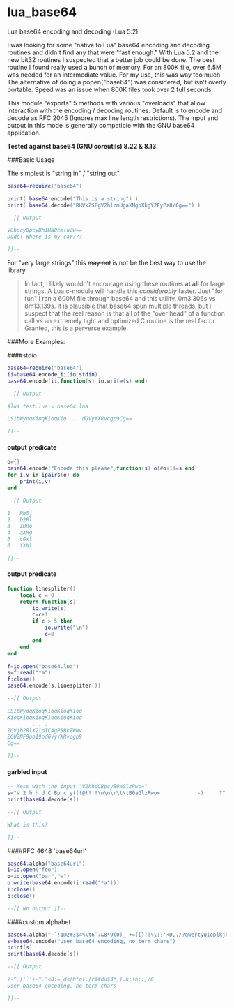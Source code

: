 lua_base64
==========

Lua base64 encoding and decoding (Lua 5.2)

I was looking for some "native to Lua" base64 encoding and decoding routines
and didn't find any that were "fast enough." With Lua 5.2 and the new bit32
routines I suspected that a better job could be done. The best routine I found
really used a bunch of memory. For an 800K file, over 6.5M was needed for an
intermediate value. For my use, this was way too much. The alternative of
doing a popen("base64") was considered, but isn't overly portable.  Speed was
an issue when 800K files took over 2 full seconds.

This module "exports" 5 methods with various "overloads" that allow
interaction with the encoding / decoding routines. Default is to encode and
decode as RFC 2045 (Ignores max line length restrictions). The input and
output in this mode is generally compatible with the GNU base64 application.

**Tested against base64 (GNU coreutils) 8.22 & 8.13.**


###Basic Usage

The simplest is "string in" / "string out".

```lua
base64=require("base64")

print( base64.encode("This is a string") )
print( base64.decode("RHVkZSEgV2hlcmUgaXMgbXkgY2FyPz8/Cg==") )

--[[ Output

VGhpcyBpcyBhIHN0cmluZw==
Dude! Where is my car???

]]--
```

For "very large strings" this ~~may not~~ is not be the best way to use the
library.
> In fact, I likely wouldn't encourage using these routines **at all**
for large strings. A Lua c-module will handle this _considerably_ faster. Just
"for fun" I ran a 600M file through base64 and this utility. 0m3.306s vs
8m13.139s. It is plausible that base64 spun multiple threads, but I suspect
that the real reason is that all of the "over head" of a function call vs an
extremely tight and optimized C routine is the real factor. Granted, this is a
perverse example.


###More Examples:

####stdio
```lua
base64=require("base64")
ii=base64.encode_ii(io.stdin)
base64.encode(ii,function(s) io.write(s) end)

--[[ Output

$lua test.lua < base64.lua

LS1bWyoqKioqKioqKio ... dGVyYXRvcgp9Cg==

]]--
```

#### output predicate
```lua
o={}
base64.encode("Encode this please",function(s) o[#o+1]=s end)
for i,v in ipairs(o) do
    print(i,v)
end

--[[ Output

1   RW5j
2   b2Rl
3   IHRo
4   aXMg
5   cGxl
6   YXNl

]]--
```

#### output predicate
```lua
function linespliter()
    local c = 0
    return function(s)
        io.write(s)
        c=c+1
        if c > 5 then
            io.write("\n")
            c=0
        end
    end
end

f=io.open("base64.lua")
s=f:read("*a")
f:close()
base64.encode(s,linespliter())

--[[ Output

LS1bWyoqKioqKioqKioqKioq
KioqKioqKioqKioqKioqKioq
        . . .
ZGVjb2RlX2lpICAgPSBkZWNv
ZGU2NF9pb19pdGVyYXRvcgp9
Cg==

]]--
```


#### garbled input
```lua
-- Mess with the input "V2hhdCBpcyB0aGlzPwo="
s="V 2 h h d C Bp c y(((@!!!!\n\n\r\t\tB0aGlzPwo=           :-)     ?"
print(base64.decode(s))

--[[ Output

What is this?

]]--
```


####RFC 4648 'base64url'
```lua
base64.alpha("base64url")
i=io.open("foo")
o=io.open("bar","w")
o:write(base64.encode(i:read("*a")))
i:close()
o:close()

--[[ No output ]]--
```

####custom alphabet
```lua
base64.alpha("~`!1@2#3$4%\t6^7&8*9(0)_-+={[}]|\\:;'<D,./?qwertyuioplkjhgfdsazxcv","")
s=base64.encode("User base64 encoding, no term chars")
print(s)
print(base64.decode(s))

--[[ Output

)-^,}'`'+-^,^<8:=_d<[h*q[.}r$#du$3*,}.k:+h;;}/6
User base64 encoding, no term chars

]]--
```
